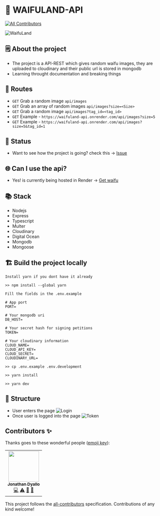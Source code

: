 # 🎲 WAIFULAND-API

<!-- ALL-CONTRIBUTORS-BADGE:START - Do not remove or modify this section -->

[![All Contributors](https://img.shields.io/badge/all_contributors-1-orange.svg?style=flat-square)](#contributors-)

<!-- ALL-CONTRIBUTORS-BADGE:END -->

![WaifuLand](https://user-images.githubusercontent.com/68082746/155921172-311bb682-cfed-494f-89c5-371e22ac25a6.gif)

## 🗒 About the project

- The project is a API-REST which gives random waifu images, they are uploaded to cloudinary and their public url is stored in mongodb
- Learning throught documentation and breaking things

## 🚧 Routes

- `GET` Grab a random image `api/images`
- `GET` Grab an array of random images `api/images?size=<Size>`
- `GET` Grab a random image `api/images?tag_id=<tag_id>`
- `GET` Example - `https://waifuland-api.onrender.com/api/images?size=5`
- `GET` Example - `https://waifuland-api.onrender.com/api/images?size=5&tag_id=1`

## 📖 Status

- Want to see how the project is going? check this -> [Issue](https://github.com/jd-apprentice/waifuland-api/issues/3)

## 🌐 Can I use the api?

- Yes! is currently being hosted in Render -> [Get waifu](https://waifuland.jonathan.com.ar/api/images)

## 📚 Stack

- Nodejs
- Express
- Typescript
- Multer
- Cloudinary
- Digital Ocean
- Mongodb
- Mongoose

## 🏗️ Build the project locally

```
Install yarn if you dont have it already

>> npm install --global yarn

Fill the fields in the .env.example

# App port
PORT=

# Your mongodb uri
DB_HOST=

# Your secret hash for signing petitions
TOKEN=

# Your cloudinary information
CLOUD_NAME=
CLOUD_API_KEY=
CLOUD_SECRET=
CLOUDINARY_URL=

>> cp .env.example .env.development

>> yarn install

>> yarn dev
```

## 🧱 Structure

- User enters the page
  ![Login](https://user-images.githubusercontent.com/68082746/164032923-64c5d286-e232-478f-b121-39d28b71b416.png)
- Once user is logged into the page
  ![Token](https://user-images.githubusercontent.com/68082746/164033037-6191489e-3561-46b3-a0c4-7324faf9abb7.png)

## Contributors ✨

Thanks goes to these wonderful people ([emoji key](https://allcontributors.org/docs/en/emoji-key)):

<!-- ALL-CONTRIBUTORS-LIST:START - Do not remove or modify this section -->
<!-- prettier-ignore-start -->
<!-- markdownlint-disable -->
<table>
  <tr>
    <td align="center"><a href="https://portfolio-jd.vercel.app/"><img src="https://avatars.githubusercontent.com/u/68082746?v=4?s=100" width="100px;" alt=""/><br /><sub><b>Jonathan Dyallo</b></sub></a><br /><a href="https://github.com/jd-apprentice/waifuland-api/commits?author=jd-apprentice" title="Code">💻</a> <a href="https://github.com/jd-apprentice/waifuland-api/commits?author=jd-apprentice" title="Tests">⚠️</a> <a href="https://github.com/jd-apprentice/waifuland-api/commits?author=jd-apprentice" title="Documentation">📖</a> <a href="#maintenance-jd-apprentice" title="Maintenance">🚧</a></td>
  </tr>
</table>

<!-- markdownlint-restore -->
<!-- prettier-ignore-end -->

<!-- ALL-CONTRIBUTORS-LIST:END -->

This project follows the [all-contributors](https://github.com/all-contributors/all-contributors) specification. Contributions of any kind welcome!
